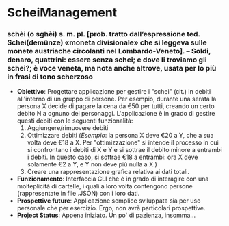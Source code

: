 # ScheiManagement 
### schèi (o sghèi) s. m. pl. [prob. tratto dall’espressione ted. Schei(demünze) «moneta divisionale» che si leggeva sulle monete austriache circolanti nel Lombardo-Veneto]. – Soldi, denaro, quattrini: essere senza schei; e dove li troviamo gli schei?; è voce veneta, ma nota anche altrove, usata per lo più in frasi di tono scherzoso

- **Obiettivo**: Progettare applicazione per gestire i "schei" (cit.) in debiti all'interno di un gruppo di persone. Per esempio, durante una serata la persona X decide di pagare la cena da €50 per tutti, creando un certo debito N a ognuno dei personaggi. L'applicazione è in grado di gestire questi debiti con le seguenti funzionalità: 
	1. Aggiungere/rimuovere debiti
	2. Ottimizzare debiti (*Esempio*: la persona X deve €20 a Y, che a sua volta deve €18 a X. Per "ottimizzazione" si intende il processo in cui si confrontano i debiti di X e Y e si sottrae il debito minore a entrambi i debiti. In questo caso, si sottrae €18 a entrambi: ora X deve solamente €2 a Y, e Y non deve più nulla a X.)
	3. Creare una rappresentazione grafica relativa ai dati totali.
- **Funzionamento**: Interfaccia CLI che è in grado di interagire con una molteplicità di cartelle, i quali a loro volta contengono persone (rappresentate in file .JSON) con i loro dati.
- **Prospettive future**: Applicazione semplice sviluppata sia per uso personale che per esercizio. Ergo, non avrà particolari prospettive.
- **Project Status**: Appena iniziato. Un po' di pazienza, insomma...